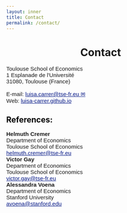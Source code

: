 ```yaml
---
layout: inner
title: Contact
permalink: /contact/
---
```


<head>
<link rel="shortcut icon" type="image/png" href="/favicon2.png">
</head>

# <center> Contact </center>

<div style="font-size:15px;font-family: 'Source Sans Pro', sans-serif"> Toulouse School of Economics </div>
<div style="font-size:15px;font-family: 'Source Sans Pro', sans-serif"> 1 Esplanade de l'Université </div>
<div style="font-size:15px;font-family: 'Source Sans Pro', sans-serif">  31080, Toulouse (France) </div>
<br>
<div style="font-size:15px;font-family: 'Source Sans Pro', sans-serif"> E-mail: <a style="color: #081b88" href= "mailto:luisa.carrer@tse-fr.eu">luisa.carrer@tse-fr.eu &#9993;</a> </div>
<div style="font-size:15px;font-family: 'Source Sans Pro', sans-serif"> Web: <a style="color: #081b88" href="https://luisa-carrer.github.io">luisa-carrer.github.io</a> </div>

<h2 style="color: black;">References:</h2>

<div class="row">
    <div class="col-md-3" style="font-size:15px;font-family: 'Source Sans Pro', sans-serif">
        <strong>Helmuth Cremer</strong>
        <div>Department of Economics</div>
        <div>Toulouse School of Economics</div>
        <div><a style="color: #081b88" href="mailto:helmuth.cremer@tse-fr.eu">helmuth.cremer@tse-fr.eu</a></div>
    </div>
    <div class="col-md-3" style="font-size:15px;font-family: 'Source Sans Pro', sans-serif">
        <strong>Victor Gay</strong>
        <div>Department of Economics</div>
        <div>Toulouse School of Economics</div>
        <div><a style="color: #081b88" href="mailto:victor.gay@tse-fr.eu">victor.gay@tse-fr.eu</a></div>
    </div>
    <div class="col-md-3" style="font-size:15px;font-family: 'Source Sans Pro', sans-serif">
        <strong>Alessandra Voena</strong>
        <div>Department of Economics</div>
        <div>Stanford University</div>
        <div><a style="color: #081b88" href="mailto:avoena@stanford.edu">avoena@stanford.edu</a></div>
    </div>
    <div class="col-md-3"></div>  <!-- Empty Space -->
</div>









